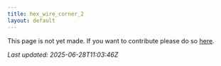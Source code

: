```yaml
---
title: hex_wire_corner_2
layout: default
---
```


This page is not yet made. If you want to contribute please do so [here](https://github.com/CrazyH2/Bigstone/blob/wiki/components/hex_wire_corner_2.md).

_Last updated: 2025-06-28T11:03:46Z_
